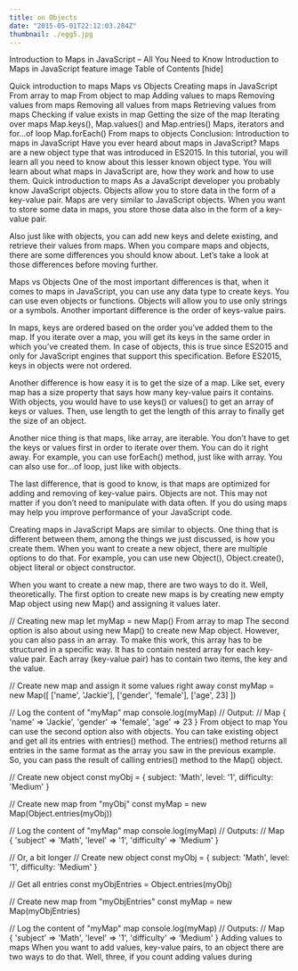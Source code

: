 ```yaml
---
title: on Objects
date: "2015-05-01T22:12:03.284Z"
thumbnail: ./egg5.jpg
---
```


Introduction to Maps in JavaScript – All You Need to Know
Introduction to Maps in JavaScript feature image
Table of Contents [hide]

Quick introduction to maps
Maps vs Objects
Creating maps in JavaScript
From array to map
From object to map
Adding values to maps
Removing values from maps
Removing all values from maps
Retrieving values from maps
Checking if value exists in map
Getting the size of the map
Iterating over maps
Map.keys(), Map.values() and Map.entries()
Maps, iterators and for…of loop
Map.forEach()
From maps to objects
Conclusion: Introduction to maps in JavaScript
Have you ever heard about maps in JavaScript? Maps are a new object type that was introduced in ES2015. In this tutorial, you will learn all you need to know about this lesser known object type. You will learn about what maps in JavaScript are, how they work and how to use them.
Quick introduction to maps
As a JavaScript developer you probably know JavaScript objects. Objects allow you to store data in the form of a key-value pair. Maps are very similar to JavaScript objects. When you want to store some data in maps, you store those data also in the form of a key-value pair.

Also just like with objects, you can add new keys and delete existing, and retrieve their values from maps. When you compare maps and objects, there are some differences you should know about. Let’s take a look at those differences before moving further.

Maps vs Objects
One of the most important differences is that, when it comes to maps in JavaScript, you can use any data type to create keys. You can use even objects or functions. Objects will allow you to use only strings or a symbols. Another important difference is the order of keys-value pairs.

In maps, keys are ordered based on the order you’ve added them to the map. If you iterate over a map, you will get its keys in the same order in which you’ve created them. In case of objects, this is true since ES2015 and only for JavaScript engines that support this specification. Before ES2015, keys in objects were not ordered.

Another difference is how easy it is to get the size of a map. Like set, every map has a size property that says how many key-value pairs it contains. With objects, you would have to use keys() or values() to get an array of keys or values. Then, use length to get the length of this array to finally get the size of an object.

Another nice thing is that maps, like array, are iterable. You don’t have to get the keys or values first in order to iterate over them. You can do it right away. For example, you can use forEach() method, just like with array. You can also use for…of loop, just like with objects.

The last difference, that is good to know, is that maps are optimized for adding and removing of key-value pairs. Objects are not. This may not matter if you don’t need to manipulate with data often. If you do using maps may help you improve performance of your JavaScript code.

Creating maps in JavaScript
Maps are similar to objects. One thing that is different between them, among the things we just discussed, is how you create them. When you want to create a new object, there are multiple options to do that. For example, you can use new Object(), Object.create(), object literal or object constructor.

When you want to create a new map, there are two ways to do it. Well, theoretically. The first option to create new maps is by creating new empty Map object using new Map() and assigning it values later.

// Creating new map
let myMap = new Map()
From array to map
The second option is also about using new Map() to create new Map object. However, you can also pass in an array. To make this work, this array has to be structured in a specific way. It has to contain nested array for each key-value pair. Each array (key-value pair) has to contain two items, the key and the value.

// Create new map and assign it some values right away
const myMap = new Map([
['name', 'Jackie'],
['gender', 'female'],
['age', 23]
])

// Log the content of "myMap" map
console.log(myMap)
// Output:
// Map { 'name' => 'Jackie', 'gender' => 'female', 'age' => 23 }
From object to map
You can use the second option also with objects. You can take existing object and get all its entries with entries() method. The entries() method returns all entries in the same format as the array you saw in the previous example. So, you can pass the result of calling entries() method to the Map() object.

// Create new object
const myObj = {
subject: 'Math',
level: '1',
difficulty: 'Medium'
}

// Create new map from "myObj"
const myMap = new Map(Object.entries(myObj))

// Log the content of "myMap" map
console.log(myMap)
// Outputs:
// Map { 'subject' => 'Math', 'level' => '1', 'difficulty' => 'Medium' }

// Or, a bit longer
// Create new object
const myObj = {
subject: 'Math',
level: '1',
difficulty: 'Medium'
}

// Get all entries
const myObjEntries = Object.entries(myObj)

// Create new map from "myObjEntries"
const myMap = new Map(myObjEntries)

// Log the content of "myMap" map
console.log(myMap)
// Outputs:
// Map { 'subject' => 'Math', 'level' => '1', 'difficulty' => 'Medium' }
Adding values to maps
When you want to add values, key-value pairs, to an object there are two ways to do that. Well, three, if you count adding values during
